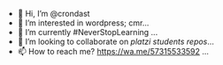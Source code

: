 - 👋 Hi, I’m @crondast
- 👀 I’m interested in wordpress;  cmr...
- 🌱 I’m currently #NeverStopLearning ...
- 💞️ I’m looking to collaborate on _platzi students repos_...
- 📫 How to reach me? https://wa.me/57315533592 ...

<!---
crondast/crondast is a ✨ special ✨ repository because its `README.md` (this file) appears on your GitHub profile.
You can click the Preview link to take a look at your changes.
--->
